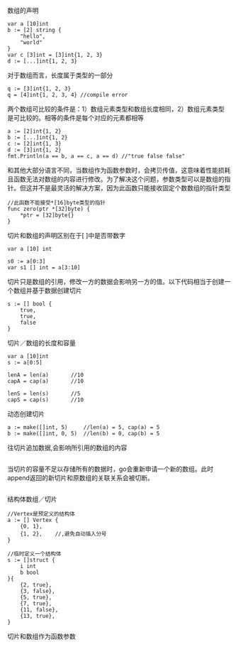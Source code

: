 数组的声明

```
var a [10]int
b := [2] string {
    "hello",
    "world"
}
var c [3]int = [3]int{1, 2, 3}
d := [...]int{1, 2, 3}
```

对于数组而言，长度属于类型的一部分

```
q := [3]int{1, 2, 3}
q = [4]int{1, 2, 3, 4} //compile error
```

两个数组可比较的条件是：1）数组元素类型和数组长度相同，2）数组元素类型是可比较的。相等的条件是每个对应的元素都相等

```
a := [2]int{1, 2}
b := [...]int{1, 2}
c := [2]int{1, 3}
d := [3]int{1, 2}
fmt.Println(a == b, a == c, a == d) //"true false false"
```

和其他大部分语言不同，当数组作为函数参数时，会拷贝传值，这意味着性能损耗且函数无法对数组的内容进行修改。为了解决这个问题，参数类型可以是数组的指针。但这并不是最灵活的解决方案，因为此函数只能接收固定个数数组的指针类型

```
//此函数不能接受*[16]byte类型的指针
func zero(ptr *[32]byte) {
	*ptr = [32]byte{}
}
```

切片和数组的声明区别在于[ ]中是否带数字

```
var a [10] int

s0 := a[0:3]
var s1 [] int = a[3:10]
```

切片只是数组的引用，修改一方的数据会影响另一方的值。以下代码相当于创建一个数组并基于数据创建切片

```
s := [] bool {
    true,
    true,
    false
}
```

切片／数组的长度和容量

```
var a [10]int
s := a[0:5]

lenA = len(a)       //10
capA = cap(a)       //10    

lenS = len(s)       //5
capS = cap(s)       //10
```

动态创建切片

```
a := make([]int, 5)     //len(a) = 5, cap(a) = 5
b := make([]int, 0, 5)  //len(b) = 0, cap(b) = 5
```

往切片追加数据,会影响所引用的数组的内容

```

```
当切片的容量不足以存储所有的数据时，go会重新申请一个新的数组。此时append返回的新切片和原数组的关联关系会被切断。

```

```

结构体数组／切片

```
//Vertex是预定义的结构体
a := [] Vertex {
	{0, 1},
	{1, 2},    //,避免自动插入分号
}

//临时定义一个结构体
s := []struct {
	i int
	b bool
}{
	{2, true},
	{3, false},
	{5, true},
	{7, true},
	{11, false},
	{13, true},
}
```

切片和数组作为函数参数


